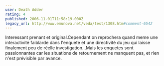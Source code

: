 ```yaml
---
user: Death Adder
rating: 4
published: 2006-11-01T11:58:19.000Z
legacy_url: http://www.emunova.net/veda/test/1308.htm#comment-6542
---
```

Interessant prenant et original.Cependant on reprochera quand meme une interactivité faiblarde dans l'enquete et une directivité du jeu qui laisse finalement peu de réelle investigation...Mais les enquetes sont passionnantes car les situations de retournement ne manquent pas, et rien n'est prévisible par avance.